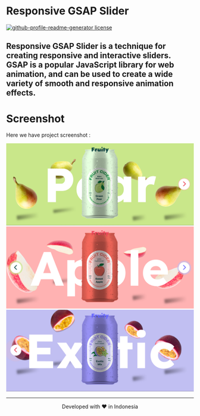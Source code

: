 # Responsive GSAP Slider
<a href="https://github.com/DevisWisley/Responsive-Gsap-Slider/blob/main/LICENSE" target="blank">
<img src="https://img.shields.io/github/license/DevisWisley/Responsive-Gsap-Slider?style=flat-square" alt="github-profile-readme-generator license" />
</a>

## Responsive GSAP Slider is a technique for creating responsive and interactive sliders. GSAP is a popular JavaScript library for web animation, and can be used to create a wide variety of smooth and responsive animation effects.

# Screenshot
Here we have project screenshot :

![screenshot](screenshot1.png)
![screenshot](screenshot2.png)
![screenshot](screenshot3.png)
<hr>
<p align="center">
Developed with ❤️ in Indonesia 
</p>
